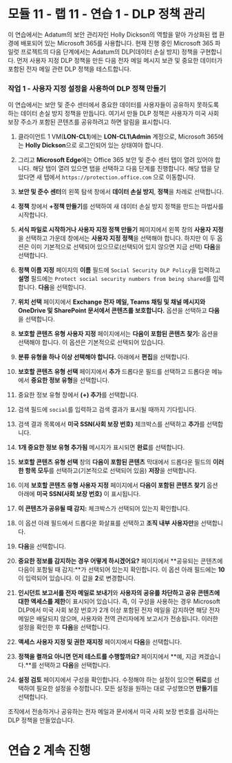 ﻿# 모듈 11 - 랩 11 - 연습 1 - DLP 정책 관리  


이 연습에서는 Adatum의 보안 관리자인 Holly Dickson의 역할을 맡아 가상화된 랩 환경에 배포되어 있는 Microsoft 365를 사용합니다. 현재 진행 중인 Microsoft 365 파일럿 프로젝트의 다음 단계에서는 Adatum의 DLP(데이터 손실 방지) 정책을 구현합니다. 먼저 사용자 지정 DLP 정책을 만든 다음 전자 메일 메시지 보관 및 중요한 데이터가 포함된 전자 메일 관련 DLP 정책을 테스트합니다. 

### 작업 1 - 사용자 지정 설정을 사용하여 DLP 정책 만들기

이 연습에서는 보안 및 준수 센터에서 중요한 데이터를 사용자들이 공유하지 못하도록 하는 데이터 손실 방지 정책을 만듭니다. 여기서 만들 DLP 정책은 사용자가 미국 사회 보장 주소가 포함된 콘텐츠를 공유하려고 하면 알림을 표시합니다.

1. 클라이언트 1 VM(**LON-CL1**)에는 **LON-CL1\Admin** 계정으로, Microsoft 365에는 **Holly Dickson**으로 로그인되어 있는 상태여야 합니다. 

2. 그리고 **Microsoft Edge**에는 Office 365 보안 및 준수 센터 탭이 열려 있어야 합니다. 해당 탭이 열려 있으면 탭을 선택하고 다음 단계를 진행합니다. 해당 탭을 닫았다면 새 탭에서 `https://protection.office.com` 으로 이동합니다.

3. **보안 및 준수 센터**의 왼쪽 탐색 창에서 **데이터 손실 방지**, **정책**을 차례로 선택합니다.

4. **정책** 창에서 **+정책 만들기**를 선택하여 새 데이터 손실 방지 정책을 만드는 마법사를 시작합니다.

5. **서식 파일로 시작하거나 사용자 지정 정책 만들기** 페이지에서 왼쪽 창의 **사용자 지정**을 선택하고 가운데 창에서는 **사용자 지정 정책**을 선택해야 합니다. 하지만 이 두 옵션은 이미 기본적으로 선택되어 있으므로(선택되어 있지 않으면 지금 선택) **다음**을 선택합니다.

6. **정책 이름 지정** 페이지의 **이름** 필드에 `Social Security DLP Policy`을 입력하고 **설명** 필드에는 `Protect social security numbers from being shared`를 입력합니다. **다음**을 선택합니다.

7. **위치 선택** 페이지에서 **Exchange 전자 메일, Teams 채팅 및 채널 메시지와 OneDrive 및 SharePoint 문서에서 콘텐츠를 보호합니다.** 옵션을 선택하고 **다음**을 선택합니다.

8. **보호할 콘텐츠 유형 사용자 지정** 페이지에서는 **다음이 포함된 콘텐츠 찾기:** 옵션을 선택해야 합니다. 이 옵션은 기본적으로 선택되어 있습니다.

9. **분류 유형을 하나 이상 선택해야 합니다.** 아래에서 **편집**을 선택합니다.

10. **보호할 콘텐츠 유형 선택** 페이지에서 **추가** 드롭다운 필드를 선택하고 드롭다운 메뉴에서 **중요한 정보 유형**을 선택합니다.

11. 중요한 정보 유형 창에서 **(+) 추가**를 선택합니다.

12. 검색 필드에 `social`를 입력하고 검색 결과가 표시될 때까지 기다립니다.

13. 검색 결과 목록에서 **미국 SSN(사회 보장 번호)** 체크박스를 선택하고 **추가**를 선택합니다.

14. **1개 중요한 정보 유형 추가됨** 메시지가 표시되면 **완료**를 선택합니다.

15. **보호할 콘텐츠 유형 선택** 창의 **다음이 포함된 콘텐츠** 막대에서 드롭다운 필드의 **이러한 항목 모두**를 선택하고(기본적으로 선택되어 있음) **저장**을 선택합니다.

16. 이제 **보호할 콘텐츠 유형 사용자 지정** 페이지에서 **다음이 포함된 콘텐츠 찾기** 옵션 아래에 **미국 SSN(사회 보장 번호)** 이 표시됩니다.

17. **이 콘텐츠가 공유될 때 감지:** 체크박스가 선택되어 있는지 확인합니다.

18. 이 옵션 아래 필드에서 드롭다운 화살표를 선택하고 **조직 내부 사용자만**을 선택합니다.

19. **다음**을 선택합니다.

20. **중요한 정보를 감지하는 경우 어떻게 하시겠어요?** 페이지에서 **공유되는 콘텐츠에 다음이 포함될 때 감지:**가 선택되어 있는지 확인합니다. 이 옵션 아래 필드에는 **10**이 입력되어 있습니다. 이 값을 **2**로 변경합니다. 

21. **인시던트 보고서를 전자 메일로 보내기**와 **사용자의 공유를 차단하고 공유 콘텐츠에 대한 액세스를 제한**이 표시되어 있습니다.  즉, 이 구성을 사용하는 경우 Microsoft DLP에서 미국 사회 보장 번호가 2개 이상 포함된 전자 메일을 감지하면 해당 전자 메일은 배달되지 않으며, 사용자와 전역 관리자에게 보고서가 전송됩니다.  이러한 설정을 확인한 후 **다음**을 선택합니다.

21. **액세스 사용자 지정 및 권한 재지정** 페이지에서 **다음**을 선택합니다.

22. **정책을 켤까요 아니면 먼저 테스트를 수행할까요?** 페이지에서 **예, 지금 켜겠습니다.**를 선택하고 **다음**을 선택합니다.

22. **설정 검토** 페이지에서 구성을 확인합니다. 수정해야 하는 설정이 있으면 **뒤로**를 선택하여 필요한 설정을 수정합니다. 모든 설정을 원하는 대로 구성했으면 **만들기**를 선택합니다.

조직에서 전송하거나 공유하는 전자 메일과 문서에서 미국 사회 보장 번호를 검사하는 DLP 정책을 만들었습니다.


# 연습 2 계속 진행 
